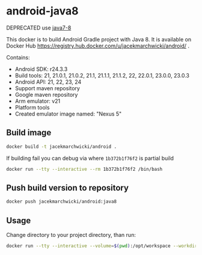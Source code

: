 # android-java8
DEPRECATED use [java7-8](../java7-8/README.md)

This docker is to build Android Gradle project with Java 8.
It is available on Docker Hub https://registry.hub.docker.com/u/jacekmarchwicki/android/ .

Contains:

* Android SDK: r24.3.3
* Build tools: 21, 21.0.1, 21.0.2, 21.1, 21.1.1, 21.1.2, 22, 22.0.1, 23.0.0, 23.0.3
* Android API: 21, 22, 23, 24
* Support maven repository
* Google maven repository
* Arm emulator: v21
* Platform tools
* Created emulator image named: "Nexus 5"

## Build image

```bash
docker build -t jacekmarchwicki/android .
```

If building fail you can debug via where `1b372b1f76f2` is partial build

```bash
docker run --tty --interactive --rm 1b372b1f76f2 /bin/bash
```

## Push build version to repository

```bash
docker push jacekmarchwicki/android:java8
```

## Usage
Change directory to your project directory, than run:

```bash
docker run --tty --interactive --volume=$(pwd):/opt/workspace --workdir=/opt/workspace --rm jacekmarchwicki/android:java8  /bin/sh -c "./gradlew build"
```

